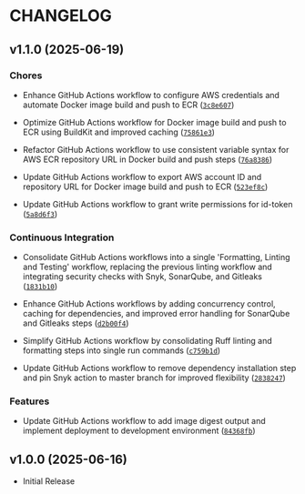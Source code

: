# CHANGELOG

<!-- version list -->

## v1.1.0 (2025-06-19)

### Chores

- Enhance GitHub Actions workflow to configure AWS credentials and automate Docker image build and
  push to ECR
  ([`3c8e607`](https://github.com/the-training-arc/fastapi-llm-ws-demo/commit/3c8e60742cc4015b78275e8520691c45f7e5cf45))

- Optimize GitHub Actions workflow for Docker image build and push to ECR using BuildKit and
  improved caching
  ([`75861e3`](https://github.com/the-training-arc/fastapi-llm-ws-demo/commit/75861e3fa9d0136e3451daf647df2fee3172ca26))

- Refactor GitHub Actions workflow to use consistent variable syntax for AWS ECR repository URL in
  Docker build and push steps
  ([`76a8386`](https://github.com/the-training-arc/fastapi-llm-ws-demo/commit/76a83863991c789e07a58ce1aa84bfff9adbe74f))

- Update GitHub Actions workflow to export AWS account ID and repository URL for Docker image build
  and push to ECR
  ([`523ef8c`](https://github.com/the-training-arc/fastapi-llm-ws-demo/commit/523ef8c039000eb6c5b2f0c52dccf90b37028833))

- Update GitHub Actions workflow to grant write permissions for id-token
  ([`5a8d6f3`](https://github.com/the-training-arc/fastapi-llm-ws-demo/commit/5a8d6f3816ec47596559e21b9657a0ca50a82d94))

### Continuous Integration

- Consolidate GitHub Actions workflows into a single 'Formatting, Linting and Testing' workflow,
  replacing the previous linting workflow and integrating security checks with Snyk, SonarQube, and
  Gitleaks
  ([`1831b10`](https://github.com/the-training-arc/fastapi-llm-ws-demo/commit/1831b1089508092ed5e872ee45a6d9edaf87f2e3))

- Enhance GitHub Actions workflows by adding concurrency control, caching for dependencies, and
  improved error handling for SonarQube and Gitleaks steps
  ([`d2b00f4`](https://github.com/the-training-arc/fastapi-llm-ws-demo/commit/d2b00f4f7f1df4a58248bcbc8aa1a6160222c328))

- Simplify GitHub Actions workflow by consolidating Ruff linting and formatting steps into single
  run commands
  ([`c759b1d`](https://github.com/the-training-arc/fastapi-llm-ws-demo/commit/c759b1d544024c896a7bff5545a47ebe35b24e29))

- Update GitHub Actions workflow to remove dependency installation step and pin Snyk action to
  master branch for improved flexibility
  ([`2838247`](https://github.com/the-training-arc/fastapi-llm-ws-demo/commit/2838247e8f68a3450f1b45ec7ec0fdafbeeb3e2c))

### Features

- Update GitHub Actions workflow to add image digest output and implement deployment to development
  environment
  ([`84368fb`](https://github.com/the-training-arc/fastapi-llm-ws-demo/commit/84368fb24ab4417f3e209c85402a7ca128564761))


## v1.0.0 (2025-06-16)

- Initial Release
